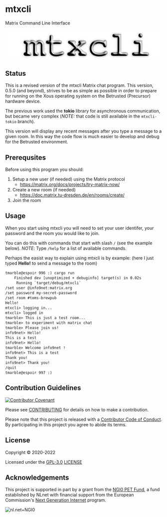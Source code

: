 # mtxcli

Matrix Command Line Interface

![mtxcli](docs/mtxcli-640x120.png)

## Status

This is a revised version of the mtxcli Matrix chat program.
This version, 0.5.0 (and beyond), strives to be as simple as possible
in order to prepare for running on the Xous operating system on
the Betrusted (Precursor) hardware device.

The previous work used the **tokio** library for asynchronous
communication, but became very complex (_NOTE:_ that code
is still available in the `mtxcli-tokio` branch).

This version will display any recent messages after you
type a message to a given room. In this way the code flow
is much easier to develop and debug for the Betrusted environment.

## Prerequsites

Before using this program you should:

1. Setup a new user (if needed) using the Matrix protocol
   * https://matrix.org/docs/projects/try-matrix-now/
2. Create a new room (if needed)
   * https://doc.matrix.tu-dresden.de/en/rooms/create/
3. Join the room

## Usage

When you start using mtxcli you will need to set your user identifer,
your password and the room you would like to join.

You can do this with commands that start with slash `/` (see the example below).
_NOTE_: Type `/help` for a list of available commands.

Perhaps the easist way to explain using mtxcli is by example:
(here I just typed **Hello!** to send a message to the room)

```
tmarble@espoir 996 :) cargo run
    Finished dev [unoptimized + debuginfo] target(s) in 0.02s
     Running `target/debug/mtxcli`
/set user @info9net:matrix.org
/set password my-secret-password
/set room #toms-brewpub
Hello!
mtxcli> logging in...
mtxcli> logged in
tmarble> This is just a test room...
tmarble> to experiment with matrix chat
tmarble> Please join us!
info9net> Hello!
This is a test
info9net> Hello!
tmarble> Welcome info9net !
info9net> This is a test
Thank you!
info9net> Thank you!
/quit
tmarble@espoir 997 :)

```

## Contribution Guidelines

[![Contributor Covenant](https://img.shields.io/badge/Contributor%20Covenant-v2.0%20adopted-ff69b4.svg)](CODE_OF_CONDUCT.md)

Please see [CONTRIBUTING](CONTRIBUTING.md) for details on
how to make a contribution.

Please note that this project is released with a
[Contributor Code of Conduct](CODE_OF_CONDUCT.md).
By participating in this project you agree to abide its terms.

## License

Copyright © 2020-2022

Licensed under the [GPL-3.0](https://opensource.org/licenses/GPL-3.0) [LICENSE](LICENSE)

## Acknowledgements

This project is supported in part by a grant from the
[NGI0 PET Fund](https://nlnet.nl/PET/),
a fund established by NLnet with financial support from the
European Commission's [Next Generation Internet](https://www.ngi.eu/) program.

![nl.net+NGI0](https://www.crowdsupply.com/img/001b/precursor-grant-logos_png_md-xl.jpg)
